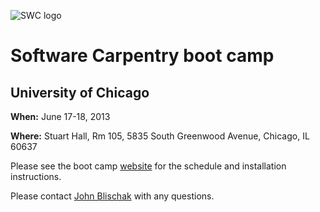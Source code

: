 ![SWC logo](http://software-carpentry.org/img/software-carpentry-banner.png)
# Software Carpentry boot camp
## University of Chicago
**When:** June 17-18, 2013

**Where:** Stuart Hall, Rm 105, 5835 South Greenwood Avenue, Chicago, IL 60637

Please see the boot camp [website](http://swcarpentry.github.io/boot-camps/2013-06-17-chicago/) for the schedule and installation instructions.

Please contact [John Blischak](mailto:jdblischak@gmail.com) with any questions.

